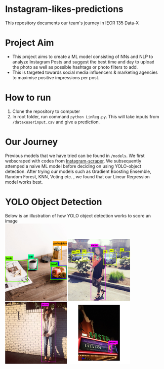 # Instagram-likes-predictions
This repository documents our team's journey in IEOR 135 Data-X

# Project Aim
- This project aims to create a ML model consisting of NNs and NLP to analyze Instagram Posts and suggest the best time and day to upload the photo as well as possible hashtags or photo filters to add.
- This is targeted towards social media influencers & marketing agencies to maximise positive impressions per post.

# How to run
1. Clone the repository to computer
2. In root folder, run command ```python LinReg.py```. This will take inputs from ```/dataxuserinput.csv``` and give a prediction.

# Our Journey
Previous models that we have tried can be found in ```/models```. We first webscraped with codes from [Instagram-scraper](https://github.com/rarcega/instagram-scraper). We subsequently attemped a naive ML model before deciding on using YOLO-object detection. After trying our models such as Gradient Boosting Ensemble, Random Forest, KNN, Voting etc. , we found that our Linear Regression model works best. 

# YOLO Object Detection
Below is an illustration of how YOLO object detection works to score an image\
<img src="/photo1.jpeg"  width="200" >
<img src="/photo2.jpeg"  width="200" >
<img src="/photo3.jpeg"  width="200" >
<img src="/photo4.jpeg"  width="200" >

